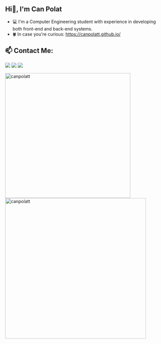 ## Hi👋, I'm Can Polat

- 💻 I'm a Computer Engineering student with experience in developing both front-end and back-end systems.
- 🍀 In case you're curious: https://canpolatt.github.io/

## :mailbox: Contact Me:

[<img src="https://user-images.githubusercontent.com/61492486/120072810-3dda1400-c09e-11eb-9d39-513ab6262887.png"/>](mailto:can.polatt@yahoo.com)
[<img target="_blank" src="https://cdn4.iconfinder.com/data/icons/colorful-guache-social-media-logos-1/159/social-media_linkedin-64.png"/>](https://www.linkedin.com/in/can-polatt/)
[<img target="_blank" src="https://cdn2.iconfinder.com/data/icons/colorful-guache-social-media-logos-1/155/social-media_twitter-64.png"/>](https://twitter.com/cnpolattt)

<p><img align="left" src="https://github-readme-stats.vercel.app/api/top-langs/?username=canpolatt&layout=compact" alt="canpolatt" width="400"/></p>

<p>&nbsp;<img align="center" src="https://github-readme-stats.vercel.app/api?username=canpolatt" alt="canpolatt" width="450" /></p>



